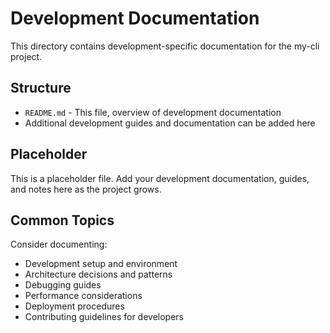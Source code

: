 # Development Documentation

This directory contains development-specific documentation for the my-cli project.

## Structure

- `README.md` - This file, overview of development documentation
- Additional development guides and documentation can be added here

## Placeholder

This is a placeholder file. Add your development documentation, guides, and notes here as the project grows.

## Common Topics

Consider documenting:
- Development setup and environment
- Architecture decisions and patterns
- Debugging guides
- Performance considerations
- Deployment procedures
- Contributing guidelines for developers
